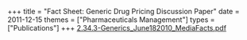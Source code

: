 +++
title = "Fact Sheet: Generic Drug Pricing Discussion Paper"
date = 2011-12-15
themes = ["Pharmaceuticals Management"]
types = ["Publications"]
+++
[2.34.3-Generics_June182010_MediaFacts.pdf](/files/2.34.3-Generics_June182010_MediaFacts.pdf)
